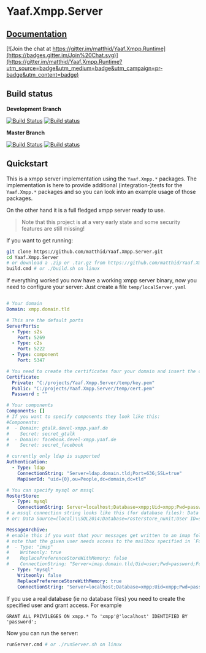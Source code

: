 Yaaf.Xmpp.Server
===================
## [Documentation](https://matthid.github.io/Yaaf.Xmpp.Server/)

[![Join the chat at https://gitter.im/matthid/Yaaf.Xmpp.Runtime](https://badges.gitter.im/Join%20Chat.svg)](https://gitter.im/matthid/Yaaf.Xmpp.Runtime?utm_source=badge&utm_medium=badge&utm_campaign=pr-badge&utm_content=badge)

## Build status

**Development Branch**

[![Build Status](https://travis-ci.org/matthid/Yaaf.Xmpp.Server.svg?branch=develop)](https://travis-ci.org/matthid/Yaaf.Xmpp.Server)
[![Build status](https://ci.appveyor.com/api/projects/status/wek4hrna9dm1a09i/branch/develop?svg=true)](https://ci.appveyor.com/project/matthid/yaaf-xmpp-server/branch/develop)

**Master Branch**

[![Build Status](https://travis-ci.org/matthid/Yaaf.Xmpp.Server.svg?branch=master)](https://travis-ci.org/matthid/Yaaf.Xmpp.Server)
[![Build status](https://ci.appveyor.com/api/projects/status/wek4hrna9dm1a09i/branch/master?svg=true)](https://ci.appveyor.com/project/matthid/yaaf-xmpp-server/branch/master)

## Quickstart

This is a xmpp server implementation using the `Yaaf.Xmpp.*` packages.
The implementation is here to provide additional (integration-)tests for the `Yaaf.Xmpp.*` packages and so you can look into an example usage of those packages.

On the other hand it is a full fledged xmpp server ready to use.

> Note that this project is at a very early state and some security features are still missing!

If you want to get running:

```bash
git clone https://github.com/matthid/Yaaf.Xmpp.Server.git
cd Yaaf.Xmpp.Server
# or download a .zip or .tar.gz from https://github.com/matthid/Yaaf.Xmpp.Server/tags
build.cmd # or ./build.sh on linux
```

If everything worked you now have a working xmpp server binary, now you need to configure your server:
Just create a file `temp/localServer.yaml`

```yaml

# Your domain
Domain: xmpp.domain.tld

# This are the default ports
ServerPorts:
  - Type: s2s
    Port: 5269
  - Type: c2s
    Port: 5222
  - Type: component
    Port: 5347

# You need to create the certificates four your domain and insert the correct paths here.
Certificate:
  Private: "C:/projects/Yaaf.Xmpp.Server/temp/key.pem"
  Public: "C:/projects/Yaaf.Xmpp.Server/temp/cert.pem"
  Password : ""

# Your components
Components: []
# If you want to specify components they look like this:
#Components:
#  - Domain: gtalk.devel-xmpp.yaaf.de
#    Secret: secret_gtalk
#  - Domain: facebook.devel-xmpp.yaaf.de
#    Secret: secret_facebook

# currently only ldap is supported
Authentication:
  - Type: ldap
    ConnectionString: "Server=ldap.domain.tld;Port=636;SSL=true"
    MapUserId: "uid={0},ou=People,dc=domain,dc=tld"

# You can specify mysql or mssql
RosterStore:
  - Type: mysql
    ConnectionString: Server=localhost;Database=xmpp;Uid=xmpp;Pwd=password
# a mssql connection string looks like this (for database files): Data Source=(LocalDb)\v11.0;AttachDbFilename=|DataDirectory|\rosterdb-nunit.mdf;Integrated Security=True
# or: Data Source=(local)\\SQL2014;Database=rosterstore_nunit;User ID=sa;Password=Password12!

MessageArchive:
# enable this if you want that your messages get written to an imap folder
# note that the given user needs access to the mailbox specified in `Folder`
#  - Type: "imap"
#    Writeonly: true
#    ReplacePreferenceStoreWithMemory: false
#    ConnectionString: "Server=imap.domain.tld;Uid=user;Pwd=password;Folder=user.{0}.Chats.LocalDevelXmpp;Timeout=5000"
  - Type: "mysql"
    Writeonly: false
    ReplacePreferenceStoreWithMemory: true
    ConnectionString: "Server=localhost;Database=xmpp;Uid=xmpp;Pwd=password"

```

If you use a real database (ie no database files) you need to create the specified user and grant access. For example

```mysql
GRANT ALL PRIVILEGES ON xmpp.* To 'xmpp'@'localhost' IDENTIFIED BY 'password';
```

Now you can run the server:

```bash
runServer.cmd # or ./runServer.sh on linux
```

